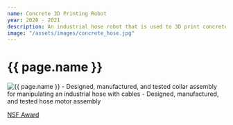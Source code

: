 ```yaml
---
name: Concrete 3D Printing Robot
year: 2020 - 2021
description: An industrial hose robot that is used to 3D print concrete
image: "/assets/images/concrete_hose.jpg"
---
```

# {{ page.name }}
<img class="img-fluid" alt="{{ page.name }}" src="{{ page.image | relative_url }}">
- Designed, manufactured, and tested collar assembly for manipulating an industrial hose with cables
- Designed, manufactured, and tested hose motor assembly

[NSF Award](https://www.nsf.gov/awardsearch/showAward?AWD_ID=1924721)


